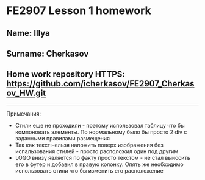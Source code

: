 # FE2907 Lesson 1 homework

## Name: Illya
## Surname: Cherkasov
## Home work repository HTTPS: https://github.com/icherkasov/FE2907_Cherkasov_HW.git
---
Примечания:

* Стили еще не проходили - поэтому использовал таблицу что бы компоновать элементы. По нормальному было бы просто 2 div с заданными правилами размещения
* Так как текст нельзя наложить поверх изображения без испальзования стилей - просто расположил один под другим
* LOGO внизу является по факту просто текстом - не стал выносить его в футер и добавил в правую колонку. Опять же необходимо использовать стили что бы изменить его расположение

